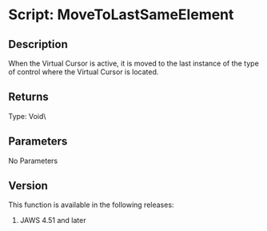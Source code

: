 # Script: MoveToLastSameElement

## Description

When the Virtual Cursor is active, it is moved to the last instance of
the type of control where the Virtual Cursor is located.

## Returns

Type: Void\

## Parameters

No Parameters

## Version

This function is available in the following releases:

1.  JAWS 4.51 and later
